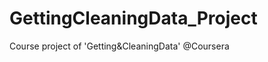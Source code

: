 GettingCleaningData_Project
===========================

Course project of 'Getting&amp;CleaningData' @Coursera

